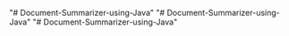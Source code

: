 "# Document-Summarizer-using-Java" 
"# Document-Summarizer-using-Java" 
"# Document-Summarizer-using-Java" 
